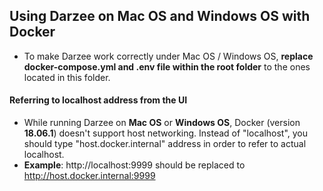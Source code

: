 ## Using Darzee on Mac OS and Windows OS with Docker

* To make Darzee work correctly under Mac OS / Windows OS, <b>replace docker-compose.yml and .env file within the root folder</b> to the ones located in this folder.

#### Referring to localhost address from the UI 
* While running Darzee on <b>Mac OS</b> or <b>Windows OS</b>, Docker (version <b>18.06.1</b>) doesn't support host networking.
Instead of "localhost", you should type "host.docker.internal" address in order to refer to actual localhost.
* <b>Example</b>: http://localhost:9999 should be replaced to http://host.docker.internal:9999